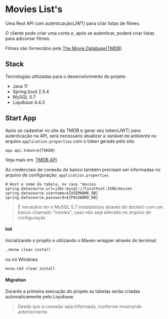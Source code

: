 # Movies List's
Uma Rest API com autenticação(JWT) para criar listas de filmes.

O cliente pode criar uma conta e, após se autenticar, poderá criar listas para adicionar filmes.

Filmes são fornecidos pela [The Movie Database(TMDB)](https://www.themoviedb.org/)

## Stack
Tecnologias utilizadas para o desenvolvimento do projeto

- Java 11
- Spring boot 2.5.4
- MySQL 5.7
- Liquibase 4.4.3

## Start App
Após se cadastrar no site da TMDB e gerar seu token(JWT) para autenticação na API, será necessário atualizar a variável de ambiente no arquivo `application.properties` com o token gerado pelo site.
``` properties
app.api.token=${TOKEN}
```

Veja mais em: [TMDB API](https://developers.themoviedb.org/3/getting-started/introduction)

As credenciais de conexão do banco também precisam ser informadas no arquivo de configuração: `application.properties`
``` properties
# Host e nome da tabela, no caso "movies
spring.datasource.url=jdbc:mysql://localhost:3306/movies 
spring.datasource.username=${USERNAME_DB}
spring.datasource.password=${PASSWORD_DB}
```

> É necesário ter o MySQL 5.7 instalado(ou através do docker) com um banco chamado "movies", caso não seja alterado no arquivo de configuração

#### Init
Inicializando o projeto e utilizando o Maven wrapper através do terminal:
``` bash
./mvnw clean install
```

ou no Windows

``` cmd
mvnw.cmd clean install
```

#### Migration
Durante a primeira execução do projeto as tabelas serão criadas automaticamente pelo Liquibase.
> Desde que a conexão seja informada, conforme mostrando anteriormente

